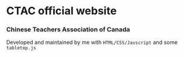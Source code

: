 # CTAC official website
### Chinese Teachers Association of Canada

Developed and maintained by me with `HTML/CSS/Javscript` and some `tabletop.js`
